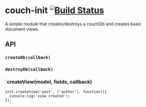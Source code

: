 # couch-init [![Build Status](https://travis-ci.org/twilson63/couch-init.png?branch=master)](https://travis-ci.org/twilson63/couch-init)

A simple module that creates/destroys a couchDb and creates basic document views.

## API

### `createDb(callback)`

### `destroyDb(callback)`

### `createView(model, fields, callback)

```
init.createView('post', ['author'], function(){
  console.log('view created');
});
```

## 

